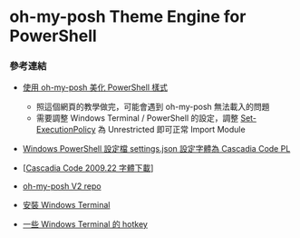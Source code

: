 # oh-my-posh Theme Engine for PowerShell

### 參考連結

- [使用 oh-my-posh 美化 PowerShell 樣式](https://blog.poychang.net/setting-powershell-theme-with-oh-my-posh/)

  - 照這個網頁的教學做完，可能會遇到 oh-my-posh 無法載入的問題
  - 需要調整 Windows Terminal / PowerShell 的設定，調整 [Set-ExecutionPolicy](https://ss64.com/ps/set-executionpolicy.html) 為 Unrestricted 即可正常 Import Module

- [Windows PowerShell 設定檔 settings.json 設定字體為 Cascadia Code PL](https://docs.microsoft.com/zh-tw/windows/terminal/tutorials/powerline-setup)

- [[Cascadia Code 2009.22 字體下載](https://github.com/microsoft/cascadia-code/releases/tag/v2009.22)]

- [oh-my-posh V2 repo](https://github.com/JanDeDobbeleer/oh-my-posh)

- [安裝 Windows Terminal](https://www.microsoft.com/zh-tw/p/windows-terminal/9n0dx20hk701?activetab=pivot:overviewtab)

- [一些 Windows Terminal 的 hotkey ](https://defkey.com/windows-terminal-shortcuts)

  